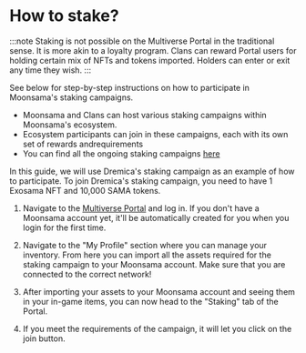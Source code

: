 # How to stake?

:::note 
Staking is not possible on the Multiverse Portal in the traditional sense. It is more akin to a loyalty program. Clans can reward Portal users for holding certain mix of NFTs and tokens imported. Holders can enter or exit any time they wish.
:::

See below for step-by-step instructions on how to participate in Moonsama's staking campaigns.

- Moonsama and Clans can host various staking campaigns within Moonsama's ecosystem.
- Ecosystem participants can join in these campaigns, each with its own set of rewards andrequirements
- You can find all the ongoing staking campaigns [here](https://portal.moonsama.com/staking)

In this guide, we will use Dremica's staking campaign as an example of how to participate. To join Dremica's staking campaign, you need to have 1 Exosama NFT and 10,000 SAMA tokens.
  
1. Navigate to the [Multiverse Portal](https://portal.moonsama.com/login) and log in. If you don't have a Moonsama account yet, it'll be automatically created for you when you login for the first time.

2. Navigate to the "My Profile" section where you can manage your inventory. From here you can import all the assets required for the staking campaign to your Moonsama account. Make sure that you are connected to the correct network!

3. After importing your assets to your Moonsama account and seeing them in your in-game items, you can now head to the "Staking" tab of the Portal.

4. If you meet the requirements of the campaign, it will let you click on the join button.
